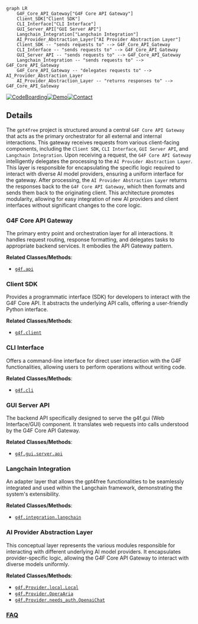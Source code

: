 ```mermaid
graph LR
    G4F_Core_API_Gateway["G4F Core API Gateway"]
    Client_SDK["Client SDK"]
    CLI_Interface["CLI Interface"]
    GUI_Server_API["GUI Server API"]
    Langchain_Integration["Langchain Integration"]
    AI_Provider_Abstraction_Layer["AI Provider Abstraction Layer"]
    Client_SDK -- "sends requests to" --> G4F_Core_API_Gateway
    CLI_Interface -- "sends requests to" --> G4F_Core_API_Gateway
    GUI_Server_API -- "sends requests to" --> G4F_Core_API_Gateway
    Langchain_Integration -- "sends requests to" --> G4F_Core_API_Gateway
    G4F_Core_API_Gateway -- "delegates requests to" --> AI_Provider_Abstraction_Layer
    AI_Provider_Abstraction_Layer -- "returns responses to" --> G4F_Core_API_Gateway
```

[![CodeBoarding](https://img.shields.io/badge/Generated%20by-CodeBoarding-9cf?style=flat-square)](https://github.com/CodeBoarding/CodeBoarding)[![Demo](https://img.shields.io/badge/Try%20our-Demo-blue?style=flat-square)](https://www.codeboarding.org/demo)[![Contact](https://img.shields.io/badge/Contact%20us%20-%20contact@codeboarding.org-lightgrey?style=flat-square)](mailto:contact@codeboarding.org)

## Details

The `gpt4free` project is structured around a central `G4F Core API Gateway` that acts as the primary orchestrator for all external and internal interactions. This gateway receives requests from various client-facing components, including the `Client SDK`, `CLI Interface`, `GUI Server API`, and `Langchain Integration`. Upon receiving a request, the `G4F Core API Gateway` intelligently delegates the processing to the `AI Provider Abstraction Layer`. This layer is responsible for encapsulating the specific logic required to interact with diverse AI model providers, ensuring a uniform interface for the gateway. After processing, the `AI Provider Abstraction Layer` returns the responses back to the `G4F Core API Gateway`, which then formats and sends them back to the originating client. This architecture promotes modularity, allowing for easy integration of new AI providers and client interfaces without significant changes to the core logic.

### G4F Core API Gateway
The primary entry point and orchestration layer for all interactions. It handles request routing, response formatting, and delegates tasks to appropriate backend services. It embodies the API Gateway pattern.


**Related Classes/Methods**:

- <a href="https://github.com/xtekky/gpt4free/blob/main/g4f/api" target="_blank" rel="noopener noreferrer">`g4f.api`</a>


### Client SDK
Provides a programmatic interface (SDK) for developers to interact with the G4F Core API. It abstracts the underlying API calls, offering a user-friendly Python interface.


**Related Classes/Methods**:

- <a href="https://github.com/xtekky/gpt4free/blob/main/g4f/client" target="_blank" rel="noopener noreferrer">`g4f.client`</a>


### CLI Interface
Offers a command-line interface for direct user interaction with the G4F functionalities, allowing users to perform operations without writing code.


**Related Classes/Methods**:

- <a href="https://github.com/xtekky/gpt4free/blob/main/g4f/cli" target="_blank" rel="noopener noreferrer">`g4f.cli`</a>


### GUI Server API
The backend API specifically designed to serve the g4f.gui (Web Interface/GUI) component. It translates web requests into calls understood by the G4F Core API Gateway.


**Related Classes/Methods**:

- <a href="https://github.com/xtekky/gpt4free/blob/main/g4f/gui/server/api.py" target="_blank" rel="noopener noreferrer">`g4f.gui.server.api`</a>


### Langchain Integration
An adapter layer that allows the gpt4free functionalities to be seamlessly integrated and used within the Langchain framework, demonstrating the system's extensibility.


**Related Classes/Methods**:

- <a href="https://github.com/xtekky/gpt4free/blob/main/g4f/integration/langchain.py" target="_blank" rel="noopener noreferrer">`g4f.integration.langchain`</a>


### AI Provider Abstraction Layer
This conceptual layer represents the various modules responsible for interacting with different underlying AI model providers. It encapsulates provider-specific logic, allowing the G4F Core API Gateway to interact with diverse models uniformly.


**Related Classes/Methods**:

- <a href="https://github.com/xtekky/gpt4free/blob/main/g4f/Provider/local/Local.py" target="_blank" rel="noopener noreferrer">`g4f.Provider.local.Local`</a>
- <a href="https://github.com/xtekky/gpt4free/blob/main/g4f/Provider/OperaAria.py" target="_blank" rel="noopener noreferrer">`g4f.Provider.OperaAria`</a>
- <a href="https://github.com/xtekky/gpt4free/blob/main/g4f/Provider/needs_auth/OpenaiChat.py" target="_blank" rel="noopener noreferrer">`g4f.Provider.needs_auth.OpenaiChat`</a>




### [FAQ](https://github.com/CodeBoarding/GeneratedOnBoardings/tree/main?tab=readme-ov-file#faq)